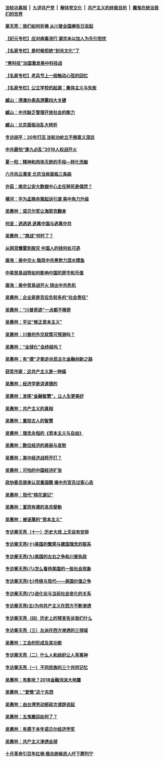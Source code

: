 ####  [法轮功真相](../../../../basic/blob/master/README.md?t=06160731) &nbsp;|&nbsp; [九评共产党](../../../../9ping.md/blob/master/README.md?t=06160731) &nbsp;|&nbsp; [解体党文化](../../../../jtdwh.md/blob/master/README.md?t=06160731)  &nbsp;|&nbsp; [共产主义的终极目的](../../../../gczydzjmd.md/blob/master/README.md?t=06160731) &nbsp;|&nbsp; [魔鬼在统治我们的世界](../../../../mgztzwmdsj.md/blob/master/README.md?t=06160731) 

#### [章天亮：我们如何祈祷 从川普全国祷告日说起](../pages/nsc423/n11944627.md?t=06160731) 

#### [【纪元专栏】应对病毒流行 渥京未以加人为先引担忧](../pages/nsc423/n11875714.md?t=06160731) 

#### [【名家专栏】是时候拒绝“封杀文化”了](../pages/nsc423/n11814093.md?t=06160731) 

#### [“黑科技”治国激发美中科技战](../pages/nsc423/n11638056.md?t=06160731) 

#### [【名家专栏】老兵节上一段触动心弦的回忆](../pages/nsc423/n11646016.md?t=06160731) 

#### [【名家专栏】公立学校的起源：集体主义与失败](../pages/nsc423/n11601833.md?t=06160731) 

#### [臧山：港澳办表态透露四大关键](../pages/nsc423/n11421628.md?t=06160731) 

#### [臧山：中共缺乏管理开放社会的能力](../pages/nsc423/n11407457.md?t=06160731) 

#### [臧山：北京面临治乱大转折](../pages/nsc423/n11406895.md?t=06160731) 

#### [专访胡平：20年打压 法轮功屹立不倒意义深远](../pages/nsc423/n11398800.md?t=06160731) 

#### [中共最怕“逢九必乱”2019人权战开火](../pages/nsc423/n11385248.md?t=06160731) 

#### [夏一阳：精神和肉体灭绝的手段—转化洗脑](../pages/nsc423/n11368250.md?t=06160731) 

#### [六月风云激变 北京当局面临三条路](../pages/nsc423/n11313668.md?t=06160731) 

#### [许茹：南京公安大数据中心主任猝死是偶然？](../pages/nsc423/n11064744.md?t=06160731) 

#### [横河：华为孟晚舟案起诉引渡 美中角力升级](../pages/nsc423/n11027230.md?t=06160731) 

#### [吴惠林：诺贝尔奖让海耶克翻身](../pages/nsc423/n10890049.md?t=06160731) 

#### [何坚：逃逃逃 逃离中国与逃离中共](../pages/nsc423/n10592891.md?t=06160731) 

#### [吴惠林：“商战”何时了？](../pages/nsc423/n10573558.md?t=06160731) 

#### [从网贷爆雷到股灾 中国人的钱何处可逃](../pages/nsc423/n10572800.md?t=06160731) 

#### [唐浩：美中交火 隐现中共黑势力混水摸鱼](../pages/nsc423/n10544040.md?t=06160731) 

#### [中美贸易战将如何影响中国的房市和币值](../pages/nsc423/n10543697.md?t=06160731) 

#### [唐浩：美中贸易战开火 烧出中共危机](../pages/nsc423/n10540126.md?t=06160731) 

#### [吴惠林：企业家是否应负较多的“社会责任”](../pages/nsc423/n10535022.md?t=06160731) 

#### [吴惠林：“川普奇迹”一点都不稀奇](../pages/nsc423/n10512808.md?t=06160731) 

#### [吴惠林：平议“修正资本主义”](../pages/nsc423/n10495724.md?t=06160731) 

#### [吴惠林：川普的外交政策可预测吗？](../pages/nsc423/n10462387.md?t=06160731) 

#### [吴惠林：“全球化”会终结吗？](../pages/nsc423/n10452838.md?t=06160731) 

#### [吴惠林：有“德”才能走向民主化金融创新之路](../pages/nsc423/n10432292.md?t=06160731) 

#### [获奖作家：这共产主义是一种癌](../pages/nsc423/n10431541.md?t=06160731) 

#### [吴惠林：经济学是讲道德的](../pages/nsc423/n10398014.md?t=06160731) 

#### [吴惠林：发挥“金融智慧”，让人生更美好](../pages/nsc423/n10375019.md?t=06160731) 

#### [吴惠林：共产主义的真相](../pages/nsc423/n10351394.md?t=06160731) 

#### [吴惠林：重拾古人的智慧](../pages/nsc423/n10337691.md?t=06160731) 

#### [吴惠林：理念永恒的《资本主义与自由》](../pages/nsc423/n10316274.md?t=06160731) 

#### [吴惠林：数位经济的美丽与哀愁](../pages/nsc423/n10292946.md?t=06160731) 

#### [吴惠林：美中经济战将开打？](../pages/nsc423/n10258825.md?t=06160731) 

#### [吴惠林：可怕的中国经济扩张](../pages/nsc423/n10219147.md?t=06160731) 

#### [政协委员提承认双重国籍 揭中共官员过客心态](../pages/nsc423/n10208809.md?t=06160731) 

#### [吴惠林：现代“桃花源记”](../pages/nsc423/n10185234.md?t=06160731) 

#### [吴惠林：富而有德的洛克斐勒](../pages/nsc423/n10142264.md?t=06160731) 

#### [吴惠林：被诬蔑的“资本主义”](../pages/nsc423/n10124816.md?t=06160731) 

#### [专访章天亮（十一）历史大戏 上天自有安排](../pages/nsc423/n10094905.md?t=06160731) 

#### [专访章天亮(十)美国的繁荣与建国理念的联系](../pages/nsc423/n10094899.md?t=06160731) 

#### [专访章天亮(九)美国的左右之争和川普执政](../pages/nsc423/n10094889.md?t=06160731) 

#### [专访章天亮(八)怎么看待美国的一些社会现象](../pages/nsc423/n10094857.md?t=06160731) 

#### [专访章天亮(七)传统与现代——美国价值之争](../pages/nsc423/n10093140.md?t=06160731) 

#### [专访章天亮(六)进化论与当前社会变化的关系](../pages/nsc423/n10092036.md?t=06160731) 

#### [专访章天亮(五)为何共产主义在西方不断渗透](../pages/nsc423/n10083620.md?t=06160731) 

#### [专访章天亮（四）历史上的预言告诉我们什么](../pages/nsc423/n10083606.md?t=06160731) 

#### [专访章天亮（三）左派在西方渗透的三领域](../pages/nsc423/n10081115.md?t=06160731) 

#### [吴惠林：工会的形成及其功能](../pages/nsc423/n10080633.md?t=06160731) 

#### [专访章天亮（二）什么人和组织让人背离神](../pages/nsc423/n10076637.md?t=06160731) 

#### [专访章天亮（一）不同民族的三个共同记忆](../pages/nsc423/n10074188.md?t=06160731) 

#### [吴惠林：有影呒？2018金融泡沫大地震](../pages/nsc423/n10040534.md?t=06160731) 

#### [吴惠林：“爱情”这个东西](../pages/nsc423/n10019423.md?t=06160731) 

#### [吴惠林：由台湾劳动部政次请辞说起](../pages/nsc423/n9979679.md?t=06160731) 

#### [吴惠林：五鬼搬运如何了？](../pages/nsc423/n9925338.md?t=06160731) 

#### [吴惠林：有感于本年诺贝尔经济学奖](../pages/nsc423/n9871883.md?t=06160731) 

#### [吴惠林：共产主义渗透全球](../pages/nsc423/n9812748.md?t=06160731) 

#### [十月革命引百年红祸 俄总统候选人吁下葬列宁](../pages/nsc423/n9810182.md?t=06160731) 

